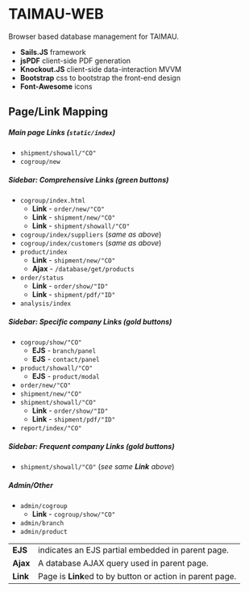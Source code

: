 # TAIMAU-WEB
Browser based database management for TAIMAU.

- **Sails.JS** framework
- **jsPDF** client-side PDF generation
- **Knockout.JS** client-side data-interaction MVVM
- **Bootstrap** css to bootstrap the front-end design
- **Font-Awesome** icons

## Page/**Link** Mapping
##### Main page **Link**s (`static/index`)
- `shipment/showall/"CO"`
- `cogroup/new`

##### Sidebar: Comprehensive **Link**s (green buttons)
- `cogroup/index.html`
    - **Link** - `order/new/"CO"`
    - **Link** - `shipment/new/"CO"`
    - **Link** - `shipment/showall/"CO"`
- `cogroup/index/suppliers` (*same as above*)
- `cogroup/index/customers` (*same as above*)
- `product/index`
    - **Link** - `shipment/new/"CO"`
    - **Ajax** - `/database/get/products`
- `order/status`
    - **Link** - `order/show/"ID"`
    - **Link** - `shipment/pdf/"ID"`
- `analysis/index`

##### Sidebar: Specific company **Link**s (gold buttons)
- `cogroup/show/"CO"`
    - **EJS** - `branch/panel`
    - **EJS** - `contact/panel`
- `product/showall/"CO"`
    - **EJS** - `product/modal`
- `order/new/"CO"`
- `shipment/new/"CO"`
- `shipment/showall/"CO"`
    - **Link** - `order/show/"ID"`
    - **Link** - `shipment/pdf/"ID"`
- `report/index/"CO"`

##### Sidebar: Frequent company **Link**s (gold buttons)
- `shipment/showall/"CO"` (*see same **Link** above*)

##### Admin/Other
- `admin/cogroup`
    - **Link** - `cogroup/show/"CO"`
- `admin/branch`
- `admin/product`

|   |   |
|---|---|
| **EJS** | indicates an EJS partial embedded in parent page. |
| **Ajax** | A database AJAX query used in parent page. |
| **Link** | Page is **Link**ed to by button or action in parent page. |

